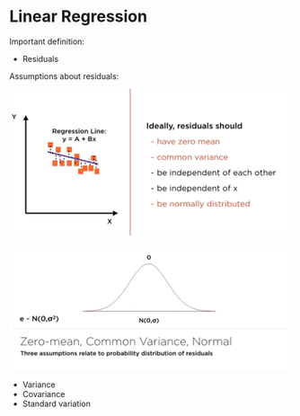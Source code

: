 # Linear Regression

Important definition:

* Residuals

Assumptions about residuals:

![Residuals](./images/residuals.PNG)

![Residual Distribution](./images/residual-distribution.PNG)

* Variance
* Covariance
* Standard variation